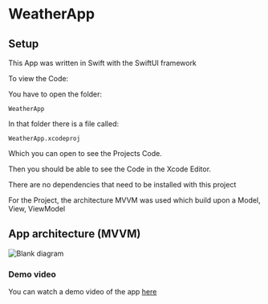 # WeatherApp

## Setup

This App was written in Swift with the SwiftUI framework

To view the Code:

You have to open the folder: 
```
WeatherApp
```
In that folder there is a file called:
```
WeatherApp.xcodeproj
```
Which you can open to see the Projects Code.

Then you should be able to see the Code in the Xcode Editor.


There are no dependencies that need to be installed with this project

For the Project, the architecture MVVM was used which build upon a Model, View, ViewModel

## App architecture (MVVM)
![Blank diagram](https://user-images.githubusercontent.com/71644512/116561431-98971900-a902-11eb-9d1d-63b5f1e115b4.png)

### Demo video
You can watch a demo video of the app [here](https://www.youtube.com/watch?v=BO9DabZmrTA)
